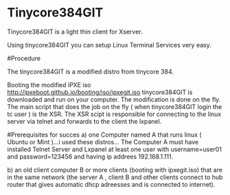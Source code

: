 # Tinycore384GIT

Tinycore384GIT is a light thin client for Xserver.

Using tinycore384GIT you can setup Linux Terminal Services very easy.

#Procedure

The tinycore384GIT is a modified distro from tinycore 384.

Booting the modified iPXE iso http://ipxeboot.github.io/booting/iso/ipxegit.iso  tinycore384GIT is downloaded and run on your computer. The modification is done on the fly. The main script that does the job on the fly ( when tinycore384GIT login the tc user ) is the XSR. The XSR scipt is responsible for connecting to the linux server via telnet and forwards to the client the lxpanel.

#Prerequisites for succes
a) one Computer named A that runs linux ( Ubuntu or Mint )...i used these distros...
The Computer A must have installed Telnet Server and Lxpanel at least one user with username=user01 and password=123456 and having ip addrees 192.168.1.111.

b) an old client computer B  or more clients (booting with ipxegit.iso) that are in the same network (the server A , client B and other clients connect to hub router that gives automatic dhcp adreesses and is connected to internet).



 
